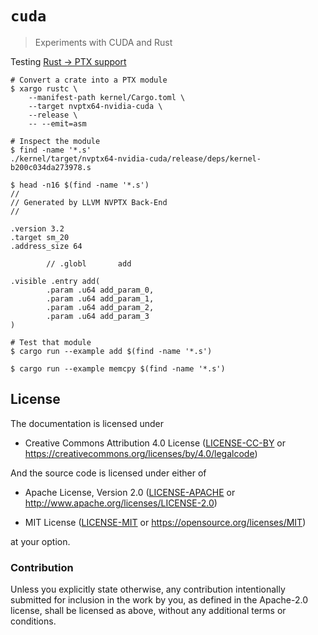 # `cuda`

> Experiments with CUDA and Rust

Testing [Rust -> PTX support](https://github.com/rust-lang/rust/pull/38559)

```
# Convert a crate into a PTX module
$ xargo rustc \
    --manifest-path kernel/Cargo.toml \
    --target nvptx64-nvidia-cuda \
    --release \
    -- --emit=asm

# Inspect the module
$ find -name '*.s'
./kernel/target/nvptx64-nvidia-cuda/release/deps/kernel-b200c034da273978.s

$ head -n16 $(find -name '*.s')
//
// Generated by LLVM NVPTX Back-End
//

.version 3.2
.target sm_20
.address_size 64

        // .globl       add

.visible .entry add(
        .param .u64 add_param_0,
        .param .u64 add_param_1,
        .param .u64 add_param_2,
        .param .u64 add_param_3
)

# Test that module
$ cargo run --example add $(find -name '*.s')

$ cargo run --example memcpy $(find -name '*.s')
```

## License

The documentation is licensed under

- Creative Commons Attribution 4.0 License ([LICENSE-CC-BY](LICENSE-CC-BY)
  or https://creativecommons.org/licenses/by/4.0/legalcode)

And the source code is licensed under either of

- Apache License, Version 2.0 ([LICENSE-APACHE](LICENSE-APACHE) or
  http://www.apache.org/licenses/LICENSE-2.0)

- MIT License ([LICENSE-MIT](LICENSE-MIT) or
  https://opensource.org/licenses/MIT)

at your option.

### Contribution

Unless you explicitly state otherwise, any contribution intentionally submitted
for inclusion in the work by you, as defined in the Apache-2.0 license, shall be
licensed as above, without any additional terms or conditions.
